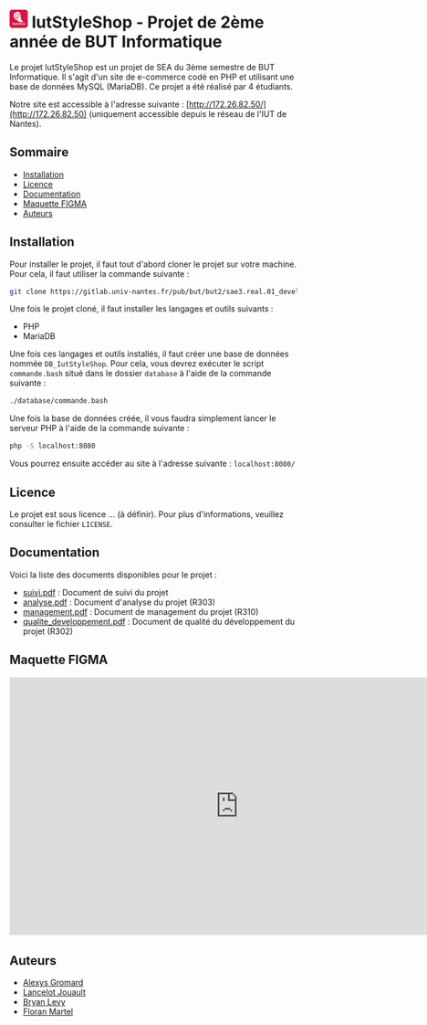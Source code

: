 # ![Logo du Projet](/frontend/assets/favicon/favicon-32x32.png) IutStyleShop - Projet de 2ème année de BUT Informatique 
Le projet IutStyleShop est un projet de SEA du 3ème semestre de BUT Informatique. Il s'agit d'un site de e-commerce codé en PHP et utilisant une base de données MySQL (MariaDB). Ce projet a été réalisé par 4 étudiants.

Notre site est accessible à l'adresse suivante : [http://172.26.82.50/](http://172.26.82.50) (uniquement accessible depuis le réseau de l'IUT de Nantes).
## Sommaire
- [Installation](#Installation)
- [Licence](#Licence)
- [Documentation](#Documentation)
- [Maquette FIGMA](#Maquette-FIGMA)
- [Auteurs](#Auteurs)

## Installation
Pour installer le projet, il faut tout d'abord cloner le projet sur votre machine. Pour cela, il faut utiliser la commande suivante :
```bash
git clone https://gitlab.univ-nantes.fr/pub/but/but2/sae3.real.01_developpement_d_une_application/groupe01/eq_01_05_gromard-alexys_jouault-lancelot_levy-bryan_martel-floran.git
```
Une fois le projet cloné, il faut installer les langages et outils suivants :
- PHP
- MariaDB

Une fois ces langages et outils installés, il faut créer une base de données nommée `DB_IutStyleShop`. Pour cela, vous devrez exécuter le script `commande.bash` situé dans le dossier `database` à l'aide de la commande suivante :
```bash 
./database/commande.bash
```
Une fois la base de données créée, il vous faudra simplement lancer le serveur PHP à l'aide de la commande suivante :
```bash 
php -S localhost:8080
```
Vous pourrez ensuite accéder au site à l'adresse suivante : `localhost:8080/`

## Licence
Le projet est sous licence ... (à définir). Pour plus d'informations, veuillez consulter le fichier `LICENSE`.

## Documentation
Voici la liste des documents disponibles pour le projet :
- [suivi.pdf](/docs/suivi.md) : Document de suivi du projet
- [analyse.pdf](/docs/analyse.pdf) : Document d'analyse du projet (R303)
- [management.pdf](/docs/management.md) : Document de management du projet (R310)
- [qualite_developpement.pdf](/docs/qualite_developpement.md) : Document de qualité du développement du projet (R302)

## Maquette FIGMA
<iframe style="border: 1px solid rgba(0, 0, 0, 0.1);" width="800" height="450" src="https://www.figma.com/embed?embed_host=share&url=https%3A%2F%2Fwww.figma.com%2Ffile%2FkuvaY0SaERNiGETCjodf2p%2FProjet-Shop-IUT%3Ftype%3Ddesign%26node-id%3D13%253A2%26mode%3Ddesign%26t%3DCcyz2avKd2919NRW-1" allowfullscreen></iframe>

## Auteurs
- [Alexys Gromard](https://github.com/AlexysGromard)
- [Lancelot Jouault](https://github.com/IIXIVII)
- [Bryan Levy](https://gitlab.univ-nantes.fr/E224508F)
- [Floran Martel](https://github.com/FloranMARTEL)
